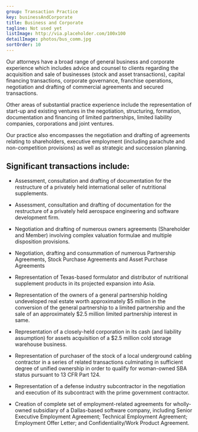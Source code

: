 ```yaml
---
group: Transaction Practice
key: businessAndCorporate
title: Business and Corporate
tagline: Not used yet
listImage: http://via.placeholder.com/100x100
detailImage: photos/bus_comm.jpg
sortOrder: 10
---
```

Our attorneys have a broad range of general business and corporate experience which includes advice and counsel to clients regarding the acquisition and sale of businesses (stock and asset transactions), capital financing transactions, corporate governance, franchise operations, negotiation and drafting of commercial agreements and secured transactions.

Other areas of substantial practice experience include the representation of start-up and existing ventures in the negotiation, structuring, formation, documentation and financing of limited partnerships, limited liability companies, corporations and joint ventures.

Our practice also encompasses the negotiation and drafting of agreements relating to shareholders, executive employment (including parachute and non-competition provisions) as well as strategic and succession planning.

## Significant transactions include:

* Assessment, consultation and drafting of documentation for the restructure of a privately held international seller of nutritional supplements.

* Assessment, consultation and drafting of documentation for the restructure of a privately held aerospace engineering and software development firm.

* Negotiation and drafting of numerous owners agreements (Shareholder and Member) involving complex valuation formulae and multiple disposition provisions.

* Negotiation, drafting and consummation of numerous Partnership Agreements, Stock Purchase Agreements and Asset Purchase Agreements

* Representation of Texas-based formulator and distributor of nutritional supplement products in its projected expansion into Asia.

* Representation of the owners of a general partnership holding undeveloped real estate worth approximately $5 million in the conversion of the general partnership to a limited partnership and the sale of an approximately $2.5 million limited partnership interest in same.

* Representation of a closely-held corporation in its cash (and liability assumption) for assets acquisition of a $2.5 million cold storage warehouse business.

* Representation of purchaser of the stock of a local underground cabling contractor in a series of related transactions culminating in sufficient degree of unified ownership in order to qualify for woman-owned SBA status pursuant to 13 CFR Part 124.

* Representation of a defense industry subcontractor in the negotiation and execution of its subcontract with the prime government contractor.

* Creation of complete set of employment-related agreements for wholly-owned subsidiary of a Dallas-based software company, including Senior Executive Employment Agreement; Technical Employment Agreement; Employment Offer Letter; and Confidentiality/Work Product Agreement.
